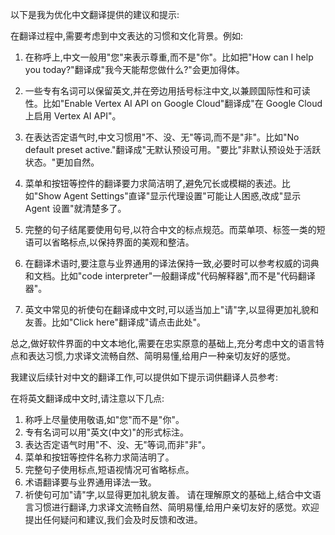 以下是我为优化中文翻译提供的建议和提示:

在翻译过程中,需要考虑到中文表达的习惯和文化背景。例如:

1. 在称呼上,中文一般用"您"来表示尊重,而不是"你"。比如把"How can I help you today?"翻译成"我今天能帮您做什么?"会更加得体。

2. 一些专有名词可以保留英文,并在旁边用括号标注中文,以兼顾国际性和可读性。比如"Enable Vertex AI API on Google Cloud"翻译成"在 Google Cloud 上启用 Vertex AI API"。

3. 在表达否定语气时,中文习惯用"不、没、无"等词,而不是"非"。比如"No default preset active."翻译成"无默认预设可用。"要比"非默认预设处于活跃状态。"更加自然。

4. 菜单和按钮等控件的翻译要力求简洁明了,避免冗长或模糊的表述。比如"Show Agent Settings"直译"显示代理设置"可能让人困惑,改成"显示 Agent 设置"就清楚多了。

5. 完整的句子结尾要使用句号,以符合中文的标点规范。而菜单项、标签一类的短语可以省略标点,以保持界面的美观和整洁。

6. 在翻译术语时,要注意与业界通用的译法保持一致,必要时可以参考权威的词典和文档。比如"code interpreter"一般翻译成"代码解释器",而不是"代码翻译器"。

7. 英文中常见的祈使句在翻译成中文时,可以适当加上"请"字,以显得更加礼貌和友善。比如"Click here"翻译成"请点击此处"。

总之,做好软件界面的中文本地化,需要在忠实原意的基础上,充分考虑中文的语言特点和表达习惯,力求译文流畅自然、简明易懂,给用户一种亲切友好的感觉。

我建议后续针对中文的翻译工作,可以提供如下提示词供翻译人员参考:

在将英文翻译成中文时,请注意以下几点:

1. 称呼上尽量使用敬语,如"您"而不是"你"。
2. 专有名词可以用"英文(中文)"的形式标注。
3. 表达否定语气时用"不、没、无"等词,而非"非"。
4. 菜单和按钮等控件名称力求简洁明了。
5. 完整句子使用标点,短语视情况可省略标点。
6. 术语翻译要与业界通用译法一致。
7. 祈使句可加"请"字,以显得更加礼貌友善。
   请在理解原文的基础上,结合中文语言习惯进行翻译,力求译文流畅自然、简明易懂,给用户亲切友好的感觉。欢迎提出任何疑问和建议,我们会及时反馈和改进。
